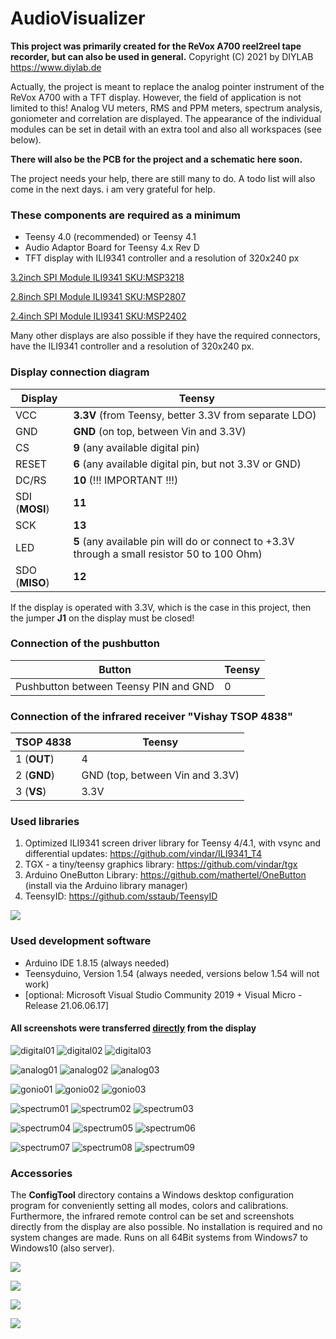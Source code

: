 AudioVisualizer
======
**This project was primarily created for the ReVox A700 reel2reel tape recorder, but can also be used in general.**
Copyright (C) 2021 by DIYLAB <https://www.diylab.de>

Actually, the project is meant to replace the analog pointer instrument of the ReVox A700 with a TFT display. However, the field of application is not limited to this! Analog VU meters, RMS and PPM meters, spectrum analysis, goniometer and correlation are displayed. The appearance of the individual modules can be set in detail with an extra tool and also all workspaces (see below). 

**There will also be the PCB for the project and a schematic here soon.**

The project needs your help, there are still many to do.
A todo list will also come in the next days. i am very grateful for help. 

### These components are required as a minimum

* Teensy 4.0 (recommended) or Teensy 4.1
* Audio Adaptor Board for Teensy 4.x Rev D
* TFT display with ILI9341 controller and a resolution of 320x240 px

[3.2inch SPI Module ILI9341 SKU:MSP3218](http://www.lcdwiki.com/3.2inch_SPI_Module_ILI9341_SKU:MSP3218)

[2.8inch SPI Module ILI9341 SKU:MSP2807](http://www.lcdwiki.com/2.8inch_SPI_Module_ILI9341_SKU:MSP2807)

[2.4inch SPI Module ILI9341 SKU:MSP2402](http://www.lcdwiki.com/2.4inch_SPI_Module_ILI9341_SKU:MSP2402)

Many other displays are also possible if they have the required connectors, have the ILI9341 controller and a resolution of 320x240 px.

### Display connection diagram

| Display        | Teensy                                                       |
| -------------- | ------------------------------------------------------------ |
| VCC            | **3.3V** (from Teensy, better 3.3V from separate LDO)        |
| GND            | **GND** (on top, between Vin and 3.3V)                       |
| CS             | **9** (any available digital pin)                            |
| RESET          | **6** (any available digital pin, but not 3.3V or GND)       |
| DC/RS          | **10** (!!! IMPORTANT !!!)                                   |
| SDI (**MOSI**) | **11**                                                       |
| SCK            | **13**                                                       |
| LED            | **5** (any available pin will do or connect to +3.3V through a small resistor 50 to 100 Ohm) |
| SDO (**MISO**) | **12**                                                       |

If the display is operated with 3.3V, which is the case in this project, then the jumper **J1** on the display must be closed!

### Connection of the pushbutton

| Button                                | Teensy |
| ------------------------------------- | ------ |
| Pushbutton between Teensy PIN and GND | 0      |

### Connection of the infrared receiver "Vishay TSOP 4838"

| TSOP 4838   | Teensy                          |
| ----------- | ------------------------------- |
| 1 (**OUT**) | 4                               |
| 2 (**GND**) | GND (top, between Vin and 3.3V) |
| 3 (**VS**)  | 3.3V                            |

### Used libraries

1. Optimized ILI9341 screen driver library for Teensy 4/4.1, with vsync and differential updates: <https://github.com/vindar/ILI9341_T4>
2. TGX - a tiny/teensy graphics library: <https://github.com/vindar/tgx>
3. Arduino OneButton Library: <https://github.com/mathertel/OneButton> (install via the Arduino library manager)
4. TeensyID: https://github.com/sstaub/TeensyID

![](screenshots/needed_libs.png)

### Used development software

* Arduino IDE 1.8.15 (always needed)
* Teensyduino, Version 1.54 (always needed, versions below 1.54 will not work)
* [optional: Microsoft Visual Studio Community 2019 + Visual Micro - Release 21.06.06.17]

#### All screenshots were transferred <u>directly</u> from the display

![digital01](screenshots/digital01.png) ![digital02](screenshots/digital02.png) ![digital03](screenshots/digital03.png)

![analog01](screenshots/analog01.png) ![analog02](screenshots/analog02.png) ![analog03](screenshots/analog03.png)

![gonio01](screenshots/gonio01.png) ![gonio02](screenshots/gonio02.png) ![gonio03](screenshots/gonio03.png)

![spectrum01](screenshots/spectrum01.png) ![spectrum02](screenshots/spectrum02.png) ![spectrum03](screenshots/spectrum03.png)

![spectrum04](screenshots/spectrum04.png) ![spectrum05](screenshots/spectrum05.png) ![spectrum06](screenshots/spectrum06.png)

![spectrum07](screenshots/spectrum07.png) ![spectrum08](screenshots/spectrum08.png) ![spectrum09](screenshots/spectrum09.png)

### Accessories

The **ConfigTool** directory contains a Windows desktop configuration program for conveniently setting all modes, colors and calibrations. Furthermore, the infrared remote control can be set and screenshots directly from the display are also possible.
No installation is required and no system changes are made. Runs on all 64Bit systems from Windows7 to Windows10 (also server).

![](screenshots/configtool_digital.png)

![](screenshots/configtool_analog.png)

![](screenshots/configtool_spectrum.png)

![](screenshots/configtool_goniometer.png)

